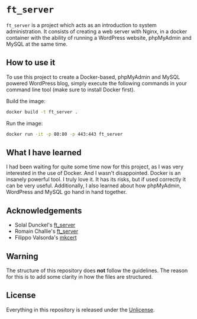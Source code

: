 # ```ft_server```
```ft_server``` is a project which acts as an introduction to system administration. It consists of creating a web server with Nginx, in a docker container with the ability of running a WordPress website, phpMyAdmin and MySQL at the same time.

## How to use it
To use this project to create a Docker-based, phpMyAdmin and MySQL powered WordPress blog, simply execute the following commands in your command line tool (make sure to install Docker first).

Build the image:
```bash
docker build -t ft_server .
```
Run the image:
```bash
docker run -it -p 80:80 -p 443:443 ft_server
```

## What I have learned
I had been waiting for quite some time now for this project, as I was very interested in the use of Docker. And I wasn't disappointed. Docker is an insanely powerful tool. I truly love it. It has its risks, but if used correctly it can be very useful. Additionally, I also learned about how phpMyAdmin, WordPress and MySQL go hand in hand together.

## Acknowledgements
- Solal Dunckel's [ft_server](https://github.com/solaldunckel/ft_server)
- Romain Challie's [ft_server](https://github.com/rchallie/ft_server)
- Filippo Valsorda's [mkcert](https://github.com/FiloSottile/mkcert)

## Warning
The structure of this repository does **not** follow the guidelines.
The reason for this is to add some clarity in how the files are structured.

## License
Everything in this repository is released under the [Unlicense](https://github.com/maxdesalle/42/blob/main/LICENSE).
